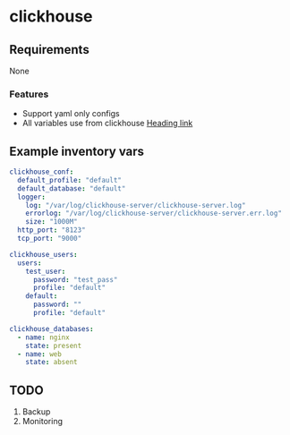 # clickhouse

Requirements
------------

None

### Features

- Support yaml only configs
- All variables use from clickhouse [Heading link](https://clickhouse.com/docs/ "docs")

Example inventory vars
---

```yaml
clickhouse_conf:
  default_profile: "default"
  default_database: "default"
  logger:
    log: "/var/log/clickhouse-server/clickhouse-server.log"
    errorlog: "/var/log/clickhouse-server/clickhouse-server.err.log"
    size: "1000M"
  http_port: "8123"
  tcp_port: "9000"

clickhouse_users:
  users:
    test_user:
      password: "test_pass"
      profile: "default"
    default:
      password: ""
      profile: "default"

clickhouse_databases:
  - name: nginx
    state: present
  - name: web
    state: absent
```

TODO
---

1. Backup
2. Monitoring

